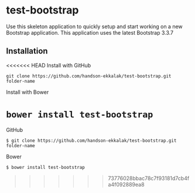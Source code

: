 # test-bootstrap
Use this skeleton application to quickly setup and start working on a new Bootstrap application. This application uses the latest Bootstrap 3.3.7

## Installation

<<<<<<< HEAD
Install with GitHub

`git clone https://github.com/handson-ekkalak/test-bootstrap.git folder-name`

Install with Bower

`bower install test-bootstrap`
=======
GitHub

`$ git clone https://github.com/handson-ekkalak/test-bootstrap.git folder-name`

Bower

`$ bower install test-bootstrap`
>>>>>>> 73776028bbac78c7f93181d7cb4fa4f092889ea8
